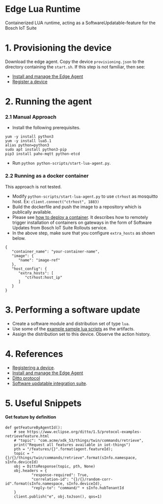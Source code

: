 # Edge Lua Runtime
Containerized LUA runtime, acting as a SoftwareUpdatable-feature for the Bosch IoT Suite

# 1. Provisioning the device
Download the edge agent. Copy the device `provisioning.json` to the directory containing the `start.sh`. If this step is not familiar, then see:
* [Install and manage the Edge Agent](https://docs.bosch-iot-suite.com/edge/index.html#109641.htm)
* [Register a device](https://docs.bosch-iot-suite.com/device-management/Register-a-device-via-the-Bosch-IoT-Manager-UI.html)

# 2. Running the agent

### 2.1 Manual Approach

- Install the following prerequisites.

```
yum -y install python3
yum -y install lua5.1
alias python=python3
sudo apt install python3-pip
pip3 install paho-mqtt python-etcd
```
- Run `python python-scripts/start-lua-agent.py`.

### 2.2 Running as a docker container
This approach is not tested. 
* Modify `python-scripts/start-lua-agent.py` to use `ctrhost` as mosquitto host. Ex: ```client.connect("ctrhost", 1883)```
* Build the dockerfile and push the image to a repository which is publically available.
* Please see [how to deploy a container](https://docs.bosch-iot-suite.com/edge/index.html#109664.htm). It describes how to remotely trigger installation of containers on gateways in the form of Software Updates from Bosch IoT Suite Rollouts service.
* In the above step, make sure that you configure `extra_hosts` as shown below.

```
{
   "container_name": "your-container-name",
   "image": {
      "name": "image-ref"
   },
   "host_config": {
      "extra_hosts": [
         "ctrhost:host_ip"
      ]
   }
}
```

# 3. Performing a software update
- Create a software module and distribution set of type `lua`.
- Use some of the [example sample lua scripts](./demo-lua-scripts/) as the artifacts.
- Assign the distribution set to this device. Observe the action history.

# 4. References
* [Registering a device](https://docs.bosch-iot-suite.com/device-management/Register-a-device-via-the-Bosch-IoT-Manager-UI.html).
* [Install and manage the Edge Agent](https://docs.bosch-iot-suite.com/edge/index.html#109641.htm)
* [Ditto protocol](https://www.eclipse.org/ditto/1.5/protocol-specification-things-create-or-modify.html)
* [Software updatable integration suite](https://docs.bosch-iot-suite.com/device-management/SoftwareUpdatable-feature-detailed-specification-and-integration-guide.html).

# 5. Useful Snippets
#### Get feature by definition

```
def getFeatureByAgentId():
    # see https://www.eclipse.org/ditto/1.5/protocol-examples-retrievefeature.html
    # "topic": "com.acme/xdk_53/things/twin/commands/retrieve",
    print("Request all features available in iot-things")
    pth = "/features/{}".format(agent.featureId);
    topic = "{}/{}/things/twin/commands/retrieve".format(sInfo.namespace, sInfo.deviceId)
    obj = DittoResponse(topic, pth, None)
    obj.headers = {
            "response-required": True,
            "correlation-id": "{}/{}/random-corr-id".format(sInfo.namespace, sInfo.deviceId),
            "reply-to": "command/" + sInfo.hubTenantId
    }
    client.publish("e", obj.toJson(), qos=1)
```

